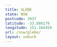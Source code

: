 ```yaml
---
title: GLEBE
state: NSW
postcode: 2037
latitude: -33.880179
longitude: 151.184458
url: /nsw/glebe/
layout: suburb
---
```

